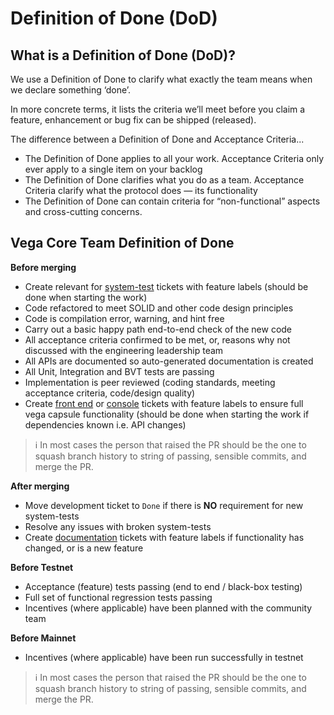 # Definition of Done (DoD)

## What is a Definition of Done (DoD)?

We use a Definition of Done to clarify what exactly the team means when we declare something ‘done’.

In more concrete terms, it lists the criteria we’ll meet before you claim a feature, enhancement or bug fix can be shipped (released).

The difference between a Definition of Done and Acceptance Criteria...

- The Definition of Done applies to all your work. Acceptance Criteria only ever apply to a single item on your backlog
- The Definition of Done clarifies what you do as a team. Acceptance Criteria clarify what the protocol does — its functionality
- The Definition of Done can contain criteria for “non-functional” aspects and cross-cutting concerns.

## Vega Core Team Definition of Done

**Before merging**

- Create relevant for [system-test](https://github.com/vegaprotocol/system-tests/issues) tickets with feature labels (should be done when starting the work)
- Code refactored to meet SOLID and other code design principles
- Code is compilation error, warning, and hint free
- Carry out a basic happy path end-to-end check of the new code
- All acceptance criteria confirmed to be met, or, reasons why not discussed with the engineering leadership team
- All APIs are documented so auto-generated documentation is created
- All Unit, Integration and BVT tests are passing
- Implementation is peer reviewed (coding standards, meeting acceptance criteria, code/design quality)
- Create [front end](https://github.com/vegaprotocol/token-frontend/issues) or [console](https://github.com/vegaprotocol/console/issues) tickets with feature labels to ensure full vega capsule functionality (should be done when starting the work if dependencies known i.e. API changes)

> ℹ️ In most cases the person that raised the PR should be the one to squash branch history to string of passing, sensible commits, and merge the PR.

**After merging**

- Move development ticket to `Done` if there is **NO** requirement for new system-tests
- Resolve any issues with broken system-tests
- Create [documentation](https://github.com/vegaprotocol/documentation/issues) tickets with feature labels if functionality has changed, or is a new feature

**Before Testnet**

- Acceptance (feature) tests passing (end to end / black-box testing)
- Full set of functional regression tests passing
- Incentives (where applicable) have been planned with the community team

**Before Mainnet**

- Incentives (where applicable) have been run successfully in testnet

> ℹ️ In most cases the person that raised the PR should be the one to squash branch history to string of passing, sensible commits, and merge the PR.

